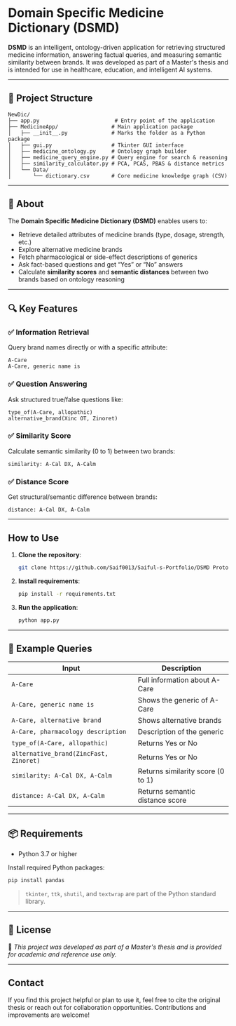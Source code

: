 #  Domain Specific Medicine Dictionary (DSMD)

**DSMD** is an intelligent, ontology-driven application for retrieving structured medicine information, answering factual queries, and measuring semantic similarity between brands. It was developed as part of a Master's thesis and is intended for use in healthcare, education, and intelligent AI systems.

---

## 📁 Project Structure

```
NewDic/
├── app.py                        # Entry point of the application
├── MedicineApp/                 # Main application package
│   ├── __init__.py              # Marks the folder as a Python package
│   ├── gui.py                   # Tkinter GUI interface
│   ├── medicine_ontology.py     # Ontology graph builder
│   ├── medicine_query_engine.py # Query engine for search & reasoning
│   ├── similarity_calculator.py # PCA, PCAS, PBAS & distance metrics
│   └── Data/
│       └── dictionary.csv       # Core medicine knowledge graph (CSV)
```

---

## 📖 About

The **Domain Specific Medicine Dictionary (DSMD)** enables users to:

- Retrieve detailed attributes of medicine brands (type, dosage, strength, etc.)
- Explore alternative medicine brands
- Fetch pharmacological or side-effect descriptions of generics
- Ask fact-based questions and get “Yes” or “No” answers
- Calculate **similarity scores** and **semantic distances** between two brands based on ontology reasoning

---

## 🔍 Key Features

### ✅ Information Retrieval

Query brand names directly or with a specific attribute:

```
A-Care
A-Care, generic name is
```

### ✅ Question Answering

Ask structured true/false questions like:

```
type_of(A-Care, allopathic)
alternative_brand(Xinc OT, Zinoret)
```

### ✅ Similarity Score

Calculate semantic similarity (0 to 1) between two brands:

```
similarity: A-Cal DX, A-Calm
```

### ✅ Distance Score

Get structural/semantic difference between brands:

```
distance: A-Cal DX, A-Calm
```

---

##  How to Use

1. **Clone the repository**:

   ```bash
   git clone https://github.com/Saif0013/Saiful-s-Portfolio/DSMD Prototype.git
   ```

2. **Install requirements**:

   ```bash
   pip install -r requirements.txt
   ```

3. **Run the application**:

   ```bash
   python app.py
   ```

---

## 🧪 Example Queries

| Input                                  | Description                       |
|----------------------------------------|-----------------------------------|
| `A-Care`                               | Full information about A-Care     |
| `A-Care, generic name is`              | Shows the generic of A-Care       |
| `A-Care, alternative brand`            | Shows alternative brands          |
| `A-Care, pharmacology description`     | Description of the generic        |
| `type_of(A-Care, allopathic)`          | Returns Yes or No                 |
| `alternative_brand(ZincFast, Zinoret)` | Returns Yes or No                 |
| `similarity: A-Cal DX, A-Calm`         | Returns similarity score (0 to 1) |
| `distance: A-Cal DX, A-Calm`           | Returns semantic distance score   |

---

## 📦 Requirements

- Python 3.7 or higher

Install required Python packages:

```bash
pip install pandas
```

> `tkinter`, `ttk`, `shutil`, and `textwrap` are part of the Python standard library.

---

## 📄 License

📘 *This project was developed as part of a Master's thesis and is provided for academic and reference use only.*

---

##  Contact

If you find this project helpful or plan to use it, feel free to cite the original thesis or reach out for collaboration opportunities. Contributions and improvements are welcome!



